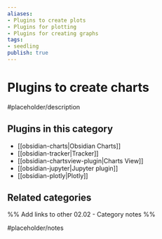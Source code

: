 ```yaml
---
aliases:
- Plugins to create plots
- Plugins for plotting
- Plugins for creating graphs
tags: 
- seedling 
publish: true
---
```



# Plugins to create charts

#placeholder/description

## Plugins in this category

- [[obsidian-charts|Obsidian Charts]]
- [[obsidian-tracker|Tracker]]
- [[obsidian-chartsview-plugin|Charts View]]
- [[obsidian-jupyter|Jupyter plugin]]
- [[obsidian-plotly|Plotly]]

## Related categories

%% Add links to other 02.02 - Category notes %%

#placeholder/notes